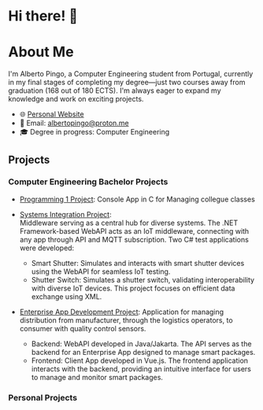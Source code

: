 # Hi there! 👋

# About Me

I'm Alberto Pingo, a Computer Engineering student from Portugal, currently in my final stages of completing my degree—just two courses away from graduation (168 out of 180 ECTS). I'm always eager to expand my knowledge and work on exciting projects.

- 🌐 [Personal Website](https://github.com/albertopingo/personal-website)
- 📧 Email: albertopingo@proton.me
- 🎓 Degree in progress: Computer Engineering

## Projects

### Computer Engineering Bachelor Projects
- [Programming 1 Project](https://github.com/albertopingo/CEng_P1-Collegue-Classes-Manager): Console App in C for Managing collegue classes

- [Systems Integration Project](https://github.com/albertopingo/CEng_IS-IoT-middleware):  
  Middleware serving as a central hub for diverse systems. The .NET Framework-based WebAPI acts as an IoT middleware, connecting with any app through API and MQTT subscription. Two C# test applications were developed:
    - Smart Shutter: Simulates and interacts with smart shutter devices using the WebAPI for seamless IoT testing.
    - Shutter Switch: Simulates a shutter switch, validating interoperability with diverse IoT devices. This project focuses on efficient data exchange using XML.

- [Enterprise App Development Project](https://github.com/albertopingo/CEng_DAE-Smart-Packages-App):
  Application for managing distribution from manufacturer, through the logistics operators, to consumer with quality control sensors.
  - Backend: WebAPI developed in Java/Jakarta. The API serves as the backend for an Enterprise App designed to manage smart packages.
  - Frontend: Client App developed in Vue.js. The frontend application interacts with the backend, providing an intuitive interface for users to manage and monitor smart packages.

 ### Personal Projects
